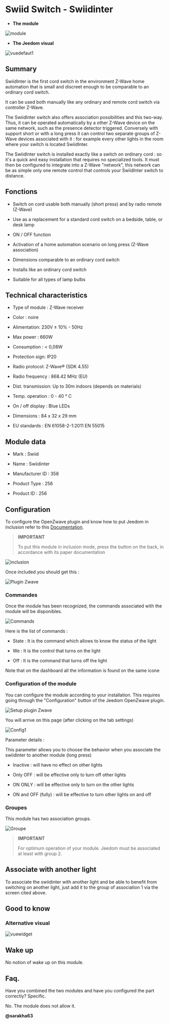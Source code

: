 Swiid Switch - Swiidinter
===============================

-   **The module**

![module](images/swiid.inter/module.jpg)

-   **The Jeedom visual**

![vuedefaut1](images/swiid.inter/vuedefaut1.jpg)

Summary
------

SwiidInter is the first cord switch in the environment
Z-Wave home automation that is small and discreet enough to be
comparable to an ordinary cord switch.

It can be used both manually like any
ordinary and remote cord switch via controller
Z-Wave.

The SwiidInter switch also offers association possibilities
and this two-way. Thus, it can be operated automatically by a
other Z-Wave device on the same network, such as the
presence detector triggered. Conversely with support
short or with a long press it can control two separate groups of
Z-Wave devices associated with it : for example every
other lights in the room where your switch is located
SwiidInter.

The SwiidInter switch is installed exactly like a switch
on ordinary cord : so it's a quick and easy installation that
requires no specialized tools. It must then be configured to
integrate into a Z-Wave "network", this network can be as simple
only one remote control that controls your SwiidInter switch to
distance.

Fonctions
---------

-   Switch on cord usable both manually (short press) and by radio remote (Z-Wave)

-   Use as a replacement for a standard cord switch on a bedside, table, or desk lamp

-   ON / OFF function

-   Activation of a home automation scenario on long press (Z-Wave association)

-   Dimensions comparable to an ordinary cord switch

-   Installs like an ordinary cord switch

-   Suitable for all types of lamp bulbs

Technical characteristics
---------------------------

-   Type of module : Z-Wave receiver

-   Color : noire

-   Alimentation: 230V ± 10% - 50Hz

-   Max power : 660W

-   Consumption : &lt; 0,08W

-   Protection sign: IP20

-   Radio protocol: Z-Wave® (SDK 4.55)

-   Radio frequency : 868.42 MHz (EU)

-   Dist. transmission: Up to 30m indoors (depends on materials)

-   Temp. operation : 0 - 40 ° C

-   On / off display : Blue LEDs

-   Dimensions : 84 x 32 x 29 mm

-   EU standards : EN 61058-2-1:2011 EN 55015

Module data
-----------------

-   Mark : Swiid

-   Name : Swiidinter

-   Manufacturer ID : 358

-   Product Type : 256

-   Product ID : 256

Configuration
-------------

To configure the OpenZwave plugin and know how to put Jeedom in
inclusion refer to this
[Documentation](https://doc.jeedom.com/en_US/plugins/automation%20protocol/openzwave/).

> **IMPORTANT**
>
> To put this module in inclusion mode, press the button
> on the back, in accordance with its paper documentation

![inclusion](images/swiid.inter/inclusion.jpg)

Once included you should get this :

![Plugin Zwave](images/swiid.inter/information.jpg)

### Commandes

Once the module has been recognized, the commands associated with the module will be
disponibles.

![Commands](images/swiid.inter/commandes.jpg)

Here is the list of commands :

-   State : It is the command which allows to know the status of the light

-   We : It is the control that turns on the light

-   Off : It is the command that turns off the light

Note that on the dashboard all the information is found on the same
icone

### Configuration of the module

You can configure the module according to your
installation. This requires going through the "Configuration" button of the
Jeedom OpenZwave plugin.

![Setup plugin Zwave](images/plugin/bouton_configuration.jpg)

You will arrive on this page (after clicking on the tab
settings)

![Config1](images/swiid.inter/config1.jpg)

Parameter details :

This parameter allows you to choose the behavior when you associate the
swiidinter to another module (long press)

-   Inactive : will have no effect on other lights

-   Only OFF : will be effective only to turn off other lights

-   ON ONLY : will be effective only to turn on the other lights

-   ON and OFF (fully) : will be effective to turn other lights on and off

### Groupes

This module has two association groups.

![Groupe](images/swiid.inter/groupe.jpg)

> **IMPORTANT**
>
> For optimum operation of your module. Jeedom must
> be associated at least with group 2.

Associate with another light
----------------------------

To associate the swiidinter with another light and be able to benefit from
switching on another light, just add it to the group
of association 1 via the screen cited above.

Good to know
------------

### Alternative visual

![vuewidget](images/swiid.inter/vuewidget.jpg)

Wake up
-------

No notion of wake up on this module.

Faq.
------

Have you combined the two modules and have you configured the part correctly?
Specific.

No. The module does not allow it.

**@sarakha63**
